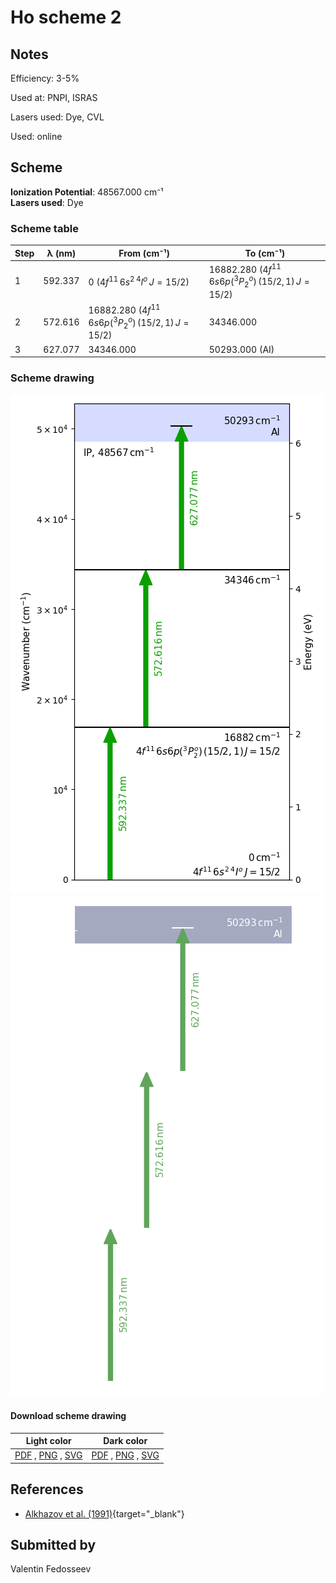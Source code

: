 # Ho scheme 2

## Notes

Efficiency: 3-5%

Used at: PNPI, ISRAS

Lasers used: Dye, CVL

Used: online





## Scheme

**Ionization Potential**: 48567.000 cm⁻¹  
**Lasers used**: Dye

### Scheme table

| Step | λ (nm)  |                      From (cm⁻¹)                       |                       To (cm⁻¹)                        |
| ---- | ------- | ------------------------------------------------------ | ------------------------------------------------------ |
| 1    | 592.337 | 0 ($4f^{11}\,6s^2\,^4I^o\,J=15/2$)                     | 16882.280 ($4f^{11}\,6s6p(^3P^o_2)\,(15/2,1)\,J=15/2$) |
| 2    | 572.616 | 16882.280 ($4f^{11}\,6s6p(^3P^o_2)\,(15/2,1)\,J=15/2$) | 34346.000                                              |
| 3    | 627.077 | 34346.000                                              | 50293.000 (AI)                                         |


### Scheme drawing

![ho scheme, light mode](ho-002/ho-002-light.png#only-light)
![ho scheme, dark mode](ho-002/ho-002-dark-web.png#only-dark)

#### Download scheme drawing

|                                            Light color                                            |                                           Dark color                                           |
| ------------------------------------------------------------------------------------------------- | ---------------------------------------------------------------------------------------------- |
| [PDF](ho-002/ho-002-light.pdf) , [PNG](ho-002/ho-002-light.png) , [SVG](ho-002/ho-002-light.svg)  | [PDF](ho-002/ho-002-dark.pdf) , [PNG](ho-002/ho-002-dark.png) , [SVG](ho-002/ho-002-dark.svg)  |


## References

  - [Alkhazov et al. (1991)](https://doi.org/10.1016/0168-9002(91)90348-T){target="_blank"}



## Submitted by

Valentin Fedosseev

